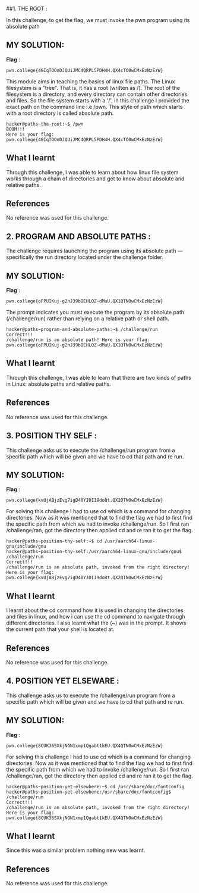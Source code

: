 
##1. THE ROOT :


In this challenge, to get the flag, we must invoke the pwn program using its absolute path


## MY SOLUTION:

**Flag** :

```
pwn.college{4GIqTOOnDJQUiJMC4QRPL5PDH4H.QX4cTO0wCMxEzNzEzW}
```


This module aims in teaching the basics of linux file paths. The Linux filesystem is a "tree". That is, it has a root (written as /). 
The root of the filesystem is a directory, and every directory can contain other directories and files. So the file system starts with a '/', in this challenge I provided the exact path on the command line
i.e /pwn. This style of path which starts with a root directory is called absolute path.


````
hacker@paths~the-root:~$ /pwn
BOOM!!!
Here is your flag:
pwn.college{4GIqTOOnDJQUiJMC4QRPL5PDH4H.QX4cTO0wCMxEzNzEzW}
````


## What I learnt
Through this challenge, I was able to learn about how linux file system works through a chain of directories and get to know about absolute and relative paths.

## References 
No reference was used for this challenge.


## 2. PROGRAM AND ABSOLUTE PATHS :
The challenge requires launching the program using its absolute path — specifically the run directory located under the challenge folder.



## MY SOLUTION:

**Flag** :

```
pwn.college{oFPUIKuj-g2nJ39bIEHLQZ-dMuU.QX1QTN0wCMxEzNzEzW}
```


The prompt indicates you must execute the program by its absolute path (/challenge/run) rather than relying on a relative path or shell path.

````
hacker@paths~program-and-absolute-paths:~$ /challenge/run
Correct!!!
/challenge/run is an absolute path! Here is your flag:
pwn.college{oFPUIKuj-g2nJ39bIEHLQZ-dMuU.QX1QTN0wCMxEzNzEzW}
````


## What I learnt
Through this challenge, I was able to learn that there are two kinds of paths in Linux: absolute paths and relative paths.

## References 
No reference was used for this challenge.


## 3. POSITION THY SELF :
This challenge asks us to execute the /challenge/run program from a specific path which will be given and we have to cd that path and re run.



## MY SOLUTION:

**Flag** :

```
pwn.college{kvUjABjzEvg7igD40YJDII9do8t.QX2QTN0wCMxEzNzEzW}
```


For solving this challenge I had to use cd which is a command for changing directories. Now as it was mentioned that to find the flag we had to first find the specific path from which we had to invoke /challenge/run. So I first ran /challenge/ran, got the directory then applied cd and re ran it to get the flag.

````
hacker@paths~position-thy-self:~$ cd /usr/aarch64-linux-gnu/include/gnu
hacker@paths~position-thy-self:/usr/aarch64-linux-gnu/include/gnu$ /challenge/run
Correct!!!
/challenge/run is an absolute path, invoked from the right directory!
Here is your flag:
pwn.college{kvUjABjzEvg7igD40YJDII9do8t.QX2QTN0wCMxEzNzEzW}
````


## What I learnt
I learnt about the cd command how it is used in changing the directories and files in linux, and how i can use the cd command to navigate through different directories. I also learnt what the (~) was in the prompt. It shows the current path that your shell is located at.

## References 
No reference was used for this challenge.


## 4. POSITION YET ELSEWARE :
This challenge asks us to execute the /challenge/run program from a specific path which will be given and we have to cd that path and re run.



## MY SOLUTION:

**Flag** :

```
pwn.college{8CUK36SXkjNGN1xmp1Qgabt1kEU.QX4QTN0wCMxEzNzEzW}
```


For solving this challenge I had to use cd which is a command for changing directories. Now as it was mentioned that to find the flag we had to first find the specific path from which we had to invoke /challenge/run. So I first ran /challenge/ran, got the directory then applied cd and re ran it to get the flag.

````
hacker@paths~position-yet-elsewhere:~$ cd /usr/share/doc/fontconfig
hacker@paths~position-yet-elsewhere:/usr/share/doc/fontconfig$ /challenge/run
Correct!!!
/challenge/run is an absolute path, invoked from the right directory!
Here is your flag:
pwn.college{8CUK36SXkjNGN1xmp1Qgabt1kEU.QX4QTN0wCMxEzNzEzW}
````


## What I learnt
Since this was a similar problem nothing new was learnt.

## References 
No reference was used for this challenge.
